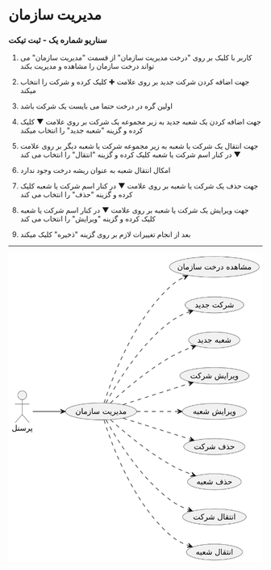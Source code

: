 # مدیریت سازمان

### سناریو شماره یک - ثبت تیکت

1. کاربر با کلیک بر روی "درخت مدیریت سازمان" از قسمت "مدیریت سازمان" می تواند درخت سازمان را مشاهده و مدیریت بکند

2. جهت اضافه کردن شرکت جدید بر روی علامت ✚ کلیک کرده و شرکت را انتخاب میکند

3. اولین گره در درخت حتما می بایست یک شرکت باشد

4. جهت اضافه کردن یک شعبه جدید به زیر مجموعه یک شرکت بر روی علامت ▼ کلیک کرده و گزینه "شعبه جدید" را انتخاب میکند

5. جهت انتقال یک شرکت یا شعبه به زیر مجموعه شرکت یا شعبه دیگر بر روی علامت ▼ در کنار اسم شرکت یا شعبه کلیک کرده و گزینه "انتقال" را انتخاب می کند

6. امکال انتقال شعبه به عنوان ریشه درخت وجود ندارد

7. جهت حذف یک شرکت یا شعبه بر روی علامت ▼ در کنار اسم شرکت یا شعبه کلیک کرده و گزینه "حذف" را انتخاب می کند

8. جهت ویرایش یک شرکت یا شعبه بر روی علامت ▼ در کنار اسم شرکت یا شعبه کلیک کرده و گزینه "ویرایش" را انتخاب می کند

9. بعد از انجام تغییرات لازم بر روی گزینه "ذخیره" کلیک میکند


---

![مدیریت سازمان](diagrams/organization.svg)

